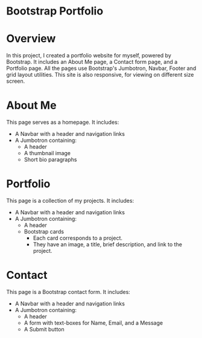 # Bootstrap Portfolio

# Overview

In this project, I created a portfolio website for myself, powered by Bootstrap.
It includes an About Me page, a Contact form page, and a Portfolio page.
All the pages use Bootstrap's Jumbotron, Navbar, Footer and grid layout utilities.
This site is also responsive, for viewing on different size screen.

# About Me

This page serves as a homepage. It includes:
- A Navbar with a header and navigation links
- A Jumbotron containing:
  - A header
  - A thumbnail image
  - Short bio paragraphs

# Portfolio

This page is a collection of my projects. It includes:
- A Navbar with a header and navigation links
- A Jumbotron containing:
  - A header
  - Bootstrap cards
    - Each card corresponds to a project. 
    - They have an image, a title, brief description, and link to the project.

# Contact

This page is a Bootstrap contact form. It includes:
- A Navbar with a header and navigation links
- A Jumbotron containing:
  - A header
  - A form with text-boxes for Name, Email, and a Message
  - A Submit button

